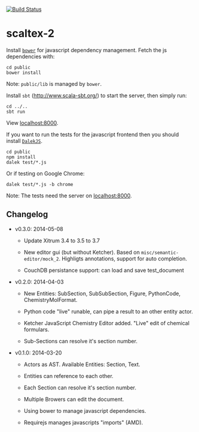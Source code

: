 [![Build Status](https://travis-ci.org/themerius/scaltex-2.png?branch=master)](https://travis-ci.org/themerius/scaltex-2)

scaltex-2
=========

Install [`bower`](http://bower.io/) for javascript dependency management.
Fetch the js dependencies with:

    cd public
    bower install

Note: `public/lib` is managed by `bower`.

Install `sbt` (http://www.scala-sbt.org/) to start the server,
then simply run:

    cd ../..
    sbt run

View [localhost:8000](http://localhost:8000/).

If you want to run the tests for the javascript frontend then you should
install [`DalekJS`](http://dalekjs.com/).

    cd public
    npm install
    dalek test/*.js

Or if testing on Google Chrome:

    dalek test/*.js -b chrome

Note: The tests need the server on [localhost:8000](http://localhost:8000/).

Changelog
---------

* v0.3.0: 2014-05-08

  * Update Xitrum 3.4 to 3.5 to 3.7

  * New editor gui (but without Ketcher). Based on `misc/semantic-editor/mock_2`.
    Highligts annotations, support for auto completion.

  * CouchDB persistance support: can load and save test_document

* v0.2.0: 2014-04-03

  * New Entities: SubSection, SubSubSection, Figure, PythonCode, ChemistryMolFormat.

  * Python code "live" runable, can pipe a result to an other entity actor.

  * Ketcher JavaScript Chemistry Editor added. "Live" edit of chemical formulars.

  * Sub-Sections can resolve it's section number.

* v0.1.0: 2014-03-20

  * Actors as AST. Available Entities: Section, Text.

  * Entities can reference to each other.

  * Each Section can resolve it's section number.

  * Multiple Browers can edit the document.

  * Using bower to manage javascript dependencies.

  * Requirejs manages javascripts "imports" (AMD).
